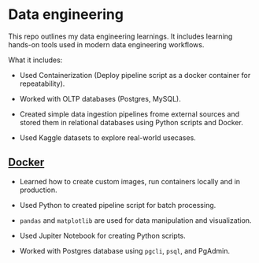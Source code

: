 # Data engineering

This repo outlines my data engineering learnings. It includes learning hands-on tools used in modern data engineering workflows.

What it includes:

- Used Containerization (Deploy pipeline script as a docker container for repeatability).

- Worked with OLTP databases (Postgres, MySQL).

- Created simple data ingestion pipelines frome external sources and stored them in relational databases using Python scripts and Docker.

- Used Kaggle datasets to explore real-world usecases.

## [Docker](docker)

- Learned how to create custom images, run containers locally and in production.

- Used Python to created pipeline script for batch processing.

- `pandas` and `matplotlib` are used for data manipulation and visualization.

- Used Jupiter Notebook for creating Python scripts.

- Worked with Postgres database using `pgcli`, `psql`, and PgAdmin.
